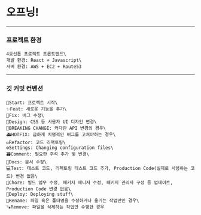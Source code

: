 # 오프닝!
___
### 프로젝트 환경

    4호선톤 프로젝트 프론트엔드\
    개발 환경: React + Javascript\
    서버 환경: AWS + EC2 + Route53
___
### 깃 커밋 컨벤션
    
    🎉Start: 프로젝트 시작\
    ✨Feat: 새로운 기능을 추가\
    🐛Fix: 버그 수정\
    🎨Design: CSS 등 사용자 UI 디자인 변경\
    🚨BREAKING CHANGE: 커다란 API 변경의 경우\
    🚑HOTFIX: 급하게 치명적인 버그를 고쳐야하는 경우\
    ♻️Refactor: 코드 리팩토링\
    ⚙️Settings: Changing configuration files\
    🗃️Comment: 필요한 주석 추가 및 변경\
    📝Docs: 문서 수정\
    💻Test: 테스트 코드, 리펙토링 테스트 코드 추가, Production Code(실제로 사용하는 코드) 변경 없음\
    🔧Chore: 빌드 업무 수정, 패키지 매니저 수정, 패키지 관리자 구성 등 업데이트, Production Code 변경 없음\
    🚀Deploy: Deploying stuff\
    🔄️Rename: 파일 혹은 폴더명을 수정하거나 옮기는 작업만인 경우\
    🪚Remove: 파일을 삭제하는 작업만 수행한 경우
